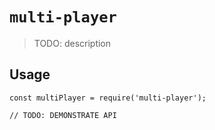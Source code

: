 # `multi-player`

> TODO: description

## Usage

```
const multiPlayer = require('multi-player');

// TODO: DEMONSTRATE API
```
